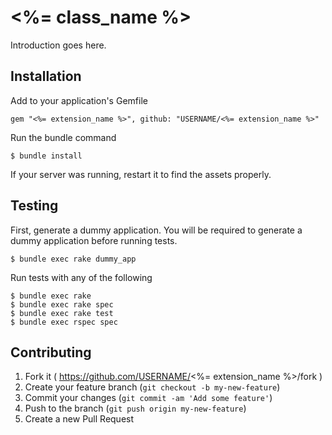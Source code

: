 # <%= class_name %>

Introduction goes here.

## Installation

Add to your application's Gemfile

```
gem "<%= extension_name %>", github: "USERNAME/<%= extension_name %>"
```

Run the bundle command

```
$ bundle install
```

If your server was running, restart it to find the assets properly.

## Testing

First, generate a dummy application. You will be required to generate a dummy application before running tests.

```
$ bundle exec rake dummy_app
```

Run tests with any of the following

```
$ bundle exec rake
$ bundle exec rake spec
$ bundle exec rake test
$ bundle exec rspec spec
```

## Contributing

1. Fork it ( https://github.com/USERNAME/<%= extension_name %>/fork )
2. Create your feature branch (`git checkout -b my-new-feature`)
3. Commit your changes (`git commit -am 'Add some feature'`)
4. Push to the branch (`git push origin my-new-feature`)
5. Create a new Pull Request
